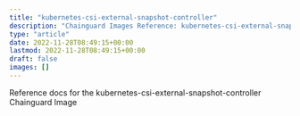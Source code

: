 ```yaml
---
title: "kubernetes-csi-external-snapshot-controller"
description: "Chainguard Images Reference: kubernetes-csi-external-snapshot-controller"
type: "article"
date: 2022-11-28T08:49:15+00:00
lastmod: 2022-11-28T08:49:15+00:00
draft: false
images: []
---
```


Reference docs for the kubernetes-csi-external-snapshot-controller Chainguard Image
